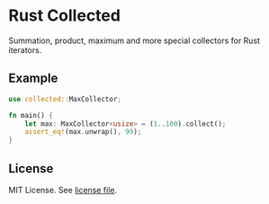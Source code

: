 # Rust Collected

Summation, product, maximum and more special collectors for Rust iterators.

## Example

```rust
use collected::MaxCollector;

fn main() {
    let max: MaxCollector<usize> = (1..100).collect();
    assert_eq!(max.unwrap(), 99);
}
```

## License

MIT License. See [license file](LICENSE.txt).
